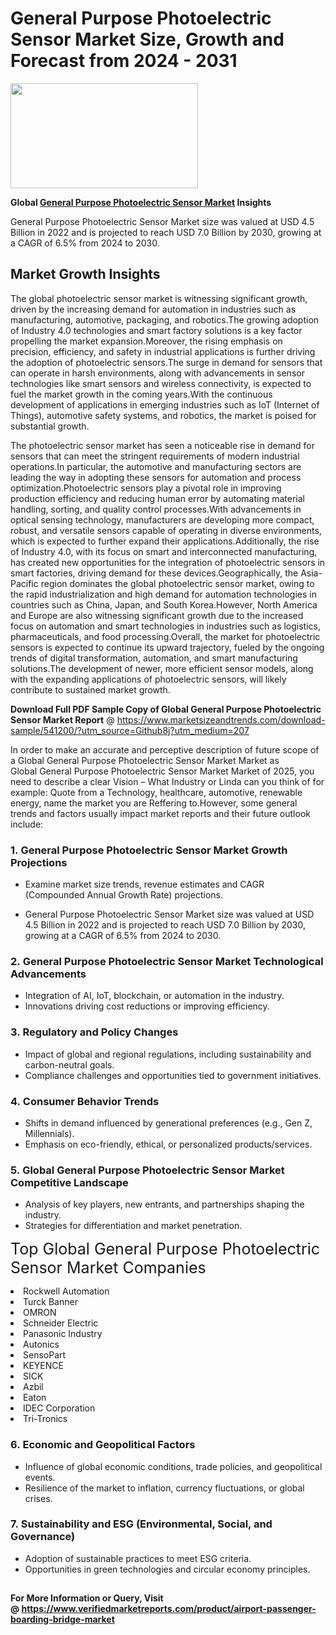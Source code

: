 <H1>General Purpose Photoelectric Sensor Market Size, Growth and Forecast from 2024 - 2031</H1><img class="aligncenter size-medium wp-image-584254" src="https://thirdeyenews.in/wp-content/uploads/2024/09/Global-Market-Research-300x168.jpeg" alt="" width="300" height="168" /><p><strong>Global&nbsp;<a href="https://www.marketsizeandtrends.com/download-sample/541200/?utm_source=Github8j?utm_medium=207">General Purpose Photoelectric Sensor Market</a> Insights</strong></p><p>General Purpose Photoelectric Sensor Market size was valued at USD 4.5 Billion in 2022 and is projected to reach USD 7.0 Billion by 2030, growing at a CAGR of 6.5% from 2024 to 2030.</p><p><h2>Market Growth Insights</h2> <p>The global photoelectric sensor market is witnessing significant growth, driven by the increasing demand for automation in industries such as manufacturing, automotive, packaging, and robotics.The growing adoption of Industry 4.0 technologies and smart factory solutions is a key factor propelling the market expansion.Moreover, the rising emphasis on precision, efficiency, and safety in industrial applications is further driving the adoption of photoelectric sensors.The surge in demand for sensors that can operate in harsh environments, along with advancements in sensor technologies like smart sensors and wireless connectivity, is expected to fuel the market growth in the coming years.With the continuous development of applications in emerging industries such as IoT (Internet of Things), automotive safety systems, and robotics, the market is poised for substantial growth.</p> <p>The photoelectric sensor market has seen a noticeable rise in demand for sensors that can meet the stringent requirements of modern industrial operations.In particular, the automotive and manufacturing sectors are leading the way in adopting these sensors for automation and process optimization.Photoelectric sensors play a pivotal role in improving production efficiency and reducing human error by automating material handling, sorting, and quality control processes.With advancements in optical sensing technology, manufacturers are developing more compact, robust, and versatile sensors capable of operating in diverse environments, which is expected to further expand their applications.Additionally, the rise of Industry 4.0, with its focus on smart and interconnected manufacturing, has created new opportunities for the integration of photoelectric sensors in smart factories, driving demand for these devices.Geographically, the Asia-Pacific region dominates the global photoelectric sensor market, owing to the rapid industrialization and high demand for automation technologies in countries such as China, Japan, and South Korea.However, North America and Europe are also witnessing significant growth due to the increased focus on automation and smart technologies in industries such as logistics, pharmaceuticals, and food processing.Overall, the market for photoelectric sensors is expected to continue its upward trajectory, fueled by the ongoing trends of digital transformation, automation, and smart manufacturing solutions.The development of newer, more efficient sensor models, along with the expanding applications of photoelectric sensors, will likely contribute to sustained market growth.</p> <p><span class=""><strong>Download Full PDF Sample Copy of Global General Purpose Photoelectric Sensor Market Report</strong> @ <a href="https://www.marketsizeandtrends.com/download-sample/541200/?utm_source=Github8j?utm_medium=207" target="_blank">https://www.marketsizeandtrends.com/download-sample/541200/?utm_source=Github8j?utm_medium=207</a></span></p><p>In order to make an accurate and perceptive description of future scope of a Global&nbsp;General Purpose Photoelectric Sensor Market Market as Global&nbsp;General Purpose Photoelectric Sensor Market Market of 2025, you need to describe a clear Vision &ndash; What Industry or Linda can you think of for example: Quote from a Technology, healthcare, automotive, renewable energy, name the market you are Reffering to.However, some general trends and factors usually impact market reports and their future outlook include:</p><h3>1.&nbsp;<strong>General Purpose Photoelectric Sensor Market Growth Projections</strong></h3><ul><li>Examine market size trends, revenue estimates and CAGR (Compounded Annual Growth Rate) projections.</li><li><p>General Purpose Photoelectric Sensor Market size was valued at USD 4.5 Billion in 2022 and is projected to reach USD 7.0 Billion by 2030, growing at a CAGR of 6.5% from 2024 to 2030.</p></li></ul><h3>2.&nbsp;<strong>General Purpose Photoelectric Sensor Market Technological Advancements</strong></h3><ul><li>Integration of AI, IoT, blockchain, or automation in the industry.</li><li>Innovations driving cost reductions or improving efficiency.</li></ul><h3>3.&nbsp;<strong>Regulatory and Policy Changes</strong></h3><ul><li>Impact of global and regional regulations, including sustainability and carbon-neutral goals.</li><li>Compliance challenges and opportunities tied to government initiatives.</li></ul><h3>4.&nbsp;<strong>Consumer Behavior Trends</strong></h3><ul><li>Shifts in demand influenced by generational preferences (e.g., Gen Z, Millennials).</li><li>Emphasis on eco-friendly, ethical, or personalized products/services.</li></ul><h3>5.&nbsp;<strong>Global General Purpose Photoelectric Sensor Market Competitive Landscape</strong></h3><ul><li>Analysis of key players, new entrants, and partnerships shaping the industry.</li><li>Strategies for differentiation and market penetration.</li></ul><p data-pm-slice="1 1 []"><span style="color: inherit; font-family: inherit; font-size: 25px;">Top Global General Purpose Photoelectric Sensor Market Companies</span></p><div class="" data-test-id=""><p><li>Rockwell Automation</li><li> Turck Banner</li><li> OMRON</li><li> Schneider Electric</li><li> Panasonic Industry</li><li> Autonics</li><li> SensoPart</li><li> KEYENCE</li><li> SICK</li><li> Azbil</li><li> Eaton</li><li> IDEC Corporation</li><li> Tri-Tronics</li></p></div><h3>6.&nbsp;<strong>Economic and Geopolitical Factors</strong></h3><ul><li>Influence of global economic conditions, trade policies, and geopolitical events.</li><li>Resilience of the market to inflation, currency fluctuations, or global crises.</li></ul><h3>7.&nbsp;<strong>Sustainability and ESG (Environmental, Social, and Governance)</strong></h3><ul><li>Adoption of sustainable practices to meet ESG criteria.</li><li>Opportunities in green technologies and circular economy principles.</li></ul><h2><strong style="font-size: 14px;">For More Information or Query, Visit @&nbsp;</strong><a style="background-color: #ffffff; font-size: 14px;" href="https://www.marketsizeandtrends.com/report/general-purpose-photoelectric-sensor-market/" target="_blank">https://www.verifiedmarketreports.com/product/airport-passenger-boarding-bridge-market</a></h2>